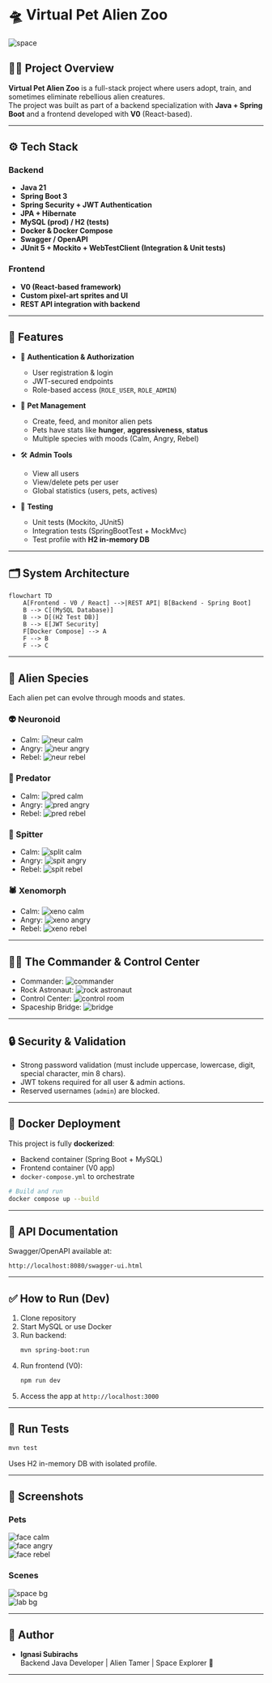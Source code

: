 # 🛸 Virtual Pet Alien Zoo

![space](public/space-background-pixel-art.jpg)

## 👨‍🚀 Project Overview

**Virtual Pet Alien Zoo** is a full-stack project where users adopt, train, and sometimes eliminate rebellious alien creatures.  
The project was built as part of a backend specialization with **Java + Spring Boot** and a frontend developed with **V0** (React-based).

---

## ⚙️ Tech Stack

### Backend
- **Java 21**
- **Spring Boot 3**
- **Spring Security + JWT Authentication**
- **JPA + Hibernate**
- **MySQL (prod) / H2 (tests)**
- **Docker & Docker Compose**
- **Swagger / OpenAPI**
- **JUnit 5 + Mockito + WebTestClient (Integration & Unit tests)**

### Frontend
- **V0 (React-based framework)**
- **Custom pixel-art sprites and UI**
- **REST API integration with backend**

---

## 🌌 Features

- 👤 **Authentication & Authorization**
  - User registration & login
  - JWT-secured endpoints
  - Role-based access (`ROLE_USER`, `ROLE_ADMIN`)

- 🐾 **Pet Management**
  - Create, feed, and monitor alien pets
  - Pets have stats like **hunger**, **aggressiveness**, **status**
  - Multiple species with moods (Calm, Angry, Rebel)

- 🛠 **Admin Tools**
  - View all users
  - View/delete pets per user
  - Global statistics (users, pets, actives)

- 🧪 **Testing**
  - Unit tests (Mockito, JUnit5)
  - Integration tests (SpringBootTest + MockMvc)
  - Test profile with **H2 in-memory DB**

---

## 🗂️ System Architecture

```mermaid
flowchart TD
    A[Frontend - V0 / React] -->|REST API| B[Backend - Spring Boot]
    B --> C[(MySQL Database)]
    B --> D[(H2 Test DB)]
    B --> E[JWT Security]
    F[Docker Compose] --> A
    F --> B
    F --> C
```

---

## 🐉 Alien Species

Each alien pet can evolve through moods and states.  

### 👽 Neuronoid
- Calm: ![neur calm](frontEnd/public/neur_CALM.png)
- Angry: ![neur angry](frontEnd/public/neur_ANGRY.png)
- Rebel: ![neur rebel](frontEnd/public/neur_REBEL.png)

### 🐊 Predator
- Calm: ![pred calm](frontEnd/public/pred_CALM.png)
- Angry: ![pred angry](frontEnd/public/pred_ANGRY.png)
- Rebel: ![pred rebel](frontEnd/public/pred_rebel.png)

### 🧪 Spitter
- Calm: ![split calm](frontEnd/public/split_CALM.png)
- Angry: ![spit angry](frontEnd/public/spit_ANGRY.png)
- Rebel: ![spit rebel](frontEnd/public/spit_REBEL.png)

### 🕷 Xenomorph
- Calm: ![xeno calm](frontEnd/public/xeno_CALM.png)
- Angry: ![xeno angry](frontEnd/public/xeno_ANGRY.png)
- Rebel: ![xeno rebel](frontEnd/public/xeno_REBEL.png)

---

## 🧑‍🚀 The Commander & Control Center

- Commander: ![commander](frontEnd/public/commander.png)  
- Rock Astronaut: ![rock astronaut](frontEnd/public/rock_astronaut.png)  
- Control Center: ![control room](frontEnd/public/space-lab-background.jpg)  
- Spaceship Bridge: ![bridge](frontEnd/public/intergalactic-command-center-spaceship-bridge-with.jpg)

---

## 🔒 Security & Validation

- Strong password validation (must include uppercase, lowercase, digit, special character, min 8 chars).  
- JWT tokens required for all user & admin actions.  
- Reserved usernames (`admin`) are blocked.  

---

## 🐳 Docker Deployment

This project is fully **dockerized**:

- Backend container (Spring Boot + MySQL)
- Frontend container (V0 app)
- `docker-compose.yml` to orchestrate

```bash
# Build and run
docker compose up --build
```

---

## 📜 API Documentation

Swagger/OpenAPI available at:

```
http://localhost:8080/swagger-ui.html
```

---

## ✅ How to Run (Dev)

1. Clone repository
2. Start MySQL or use Docker
3. Run backend:
   ```bash
   mvn spring-boot:run
   ```
4. Run frontend (V0):
   ```bash
   npm run dev
   ```
5. Access the app at `http://localhost:3000`

---

## 🧪 Run Tests

```bash
mvn test
```

Uses H2 in-memory DB with isolated profile.

---

## 🌠 Screenshots

### Pets
![face calm](frontEnd/public/face_CALM.png)  
![face angry](frontEnd/public/face_ANGRY.png)  
![face rebel](frontEnd/public/face_REBEL.png)

### Scenes
![space bg](frontEnd/public/space-background-pixel-art.jpg)  
![lab bg](frontEnd/public/space-lab-background.jpg)

---

## 🤝 Author

- **Ignasi Subirachs**  
  Backend Java Developer | Alien Tamer | Space Explorer 🚀

---
